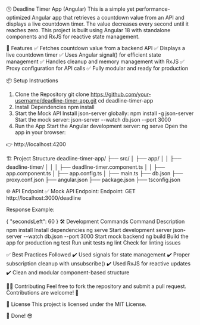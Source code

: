 🕒 Deadline Timer App (Angular)
This is a simple yet performance-optimized Angular app that retrieves a countdown value from an API and displays a live countdown timer. The value decreases every second until it reaches zero. This project is built using Angular 18 with standalone components and RxJS for reactive state management.

🚀 Features
✅ Fetches countdown value from a backend API
✅ Displays a live countdown timer
✅ Uses Angular signal() for efficient state management
✅ Handles cleanup and memory management with RxJS
✅ Proxy configuration for API calls
✅ Fully modular and ready for production

📦 Setup Instructions
1. Clone the Repository
git clone https://github.com/your-username/deadline-timer-app.git
cd deadline-timer-app
2. Install Dependencies
npm install
3. Start the Mock API
Install json-server globally:
npm install -g json-server
Start the mock server:
json-server --watch db.json --port 3000
5. Run the App
Start the Angular development server:
ng serve
Open the app in your browser:

👉 http://localhost:4200

🏗️ Project Structure
deadline-timer-app/
├── src/
│   ├── app/
│   │   ├── deadline-timer/
│   │   │   ├── deadline-timer.component.ts
│   │   ├── app.component.ts
│   ├── app.config.ts
│   ├── main.ts
├── db.json
├── proxy.conf.json
├── angular.json
├── package.json
├── tsconfig.json

🌐 API Endpoint
✅ Mock API Endpoint:
Endpoint: GET http://localhost:3000/deadline

Response Example:

{
  "secondsLeft": 60
}
🛠️ Development Commands
Command	Description
npm install	Install dependencies
ng serve	Start development server
json-server --watch db.json --port 3000	Start mock backend
ng build	Build the app for production
ng test	Run unit tests
ng lint	Check for linting issues


✅ Best Practices Followed
✔️ Used signals for state management
✔️ Proper subscription cleanup with unsubscribe()
✔️ Used RxJS for reactive updates
✔️ Clean and modular component-based structure

👨‍💻 Contributing
Feel free to fork the repository and submit a pull request. Contributions are welcome! 🎯

📝 License
This project is licensed under the MIT License.

🎉 Done! 😎
